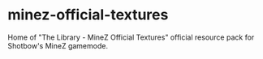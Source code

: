 # minez-official-textures
Home of "The Library - MineZ Official Textures" official resource pack for Shotbow's MineZ gamemode.
